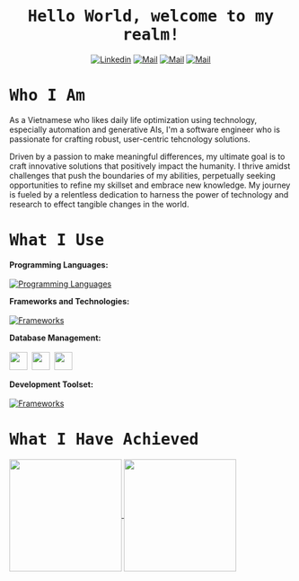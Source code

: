 <h1 align='center'><samp><strong>Hello World, welcome to my realm!</strong></samp></h1>

<div align='center'>
  
  [![Linkedin](https://img.shields.io/badge/LinkedIn-Phan%20Xu%C3%A2n%20Quang-blue?logo=Linkedin&logoColor=blue&labelColor=black)](https://www.linkedin.com/in/phanxuanquang/)
  [![Mail](https://img.shields.io/badge/Facebook-Phan%20Xu%C3%A2n%20Quang-blue?logo=Facebook&logoColor=blue&labelColor=black)](https://www.facebook.com/pxquang.2002)
  [![Mail](https://img.shields.io/badge/Discord-Hack%20Ki%E1%BA%BFm%20S%C4%A9-blue?logo=Discord&logoColor=blue&labelColor=black)](https://discordcom/users/hackkiemsi)
  [![Mail](https://img.shields.io/badge/Gmail-phanxuanquang2@gmail.com-blue?logo=Gmail&logoColor=blue&labelColor=black)](mailto:phanxuanquang2@gmail.com)
  
</div>

<h1 align='left'><samp><strong>Who I Am</strong></samp></h1>

<p align='left'>
  As a Vietnamese who likes daily life optimization using technology, especially automation and generative AIs, I'm a software engineer who is passionate for crafting robust, user-centric tehcnology solutions. 
    
  Driven by a passion to make meaningful differences, my ultimate goal is to craft innovative solutions that positively impact the humanity. I thrive amidst challenges that push the boundaries of my abilities, perpetually seeking opportunities to refine my skillset and embrace new knowledge. My journey is fueled by a relentless dedication to harness the power of technology and research to effect tangible changes in the world.
</p>

<h1 align='left'><samp><strong>What I Use</strong></samp></h1>

**Programming Languages:** <br><br>
[![Programming Languages](https://skillicons.dev/icons?i=cs,js,html)](https://github.com/phanxuanquang)

**Frameworks and Technologies:**<br><br>
[![Frameworks](https://skillicons.dev/icons?i=dotnet,express,bootstrap)](https://github.com/phanxuanquang)

**Database Management:**<br><br>
  <img height="32" width="32" src="https://cdn.simpleicons.org/sqlite/#003B57"/>&nbsp;
  <img height="32" width="32" src="https://cdn.simpleicons.org/postgresql/#4169E1"/>&nbsp;
  <img height="32" width="32" src="https://cdn.simpleicons.org/microsoftsqlserver/#CC2927"/>&nbsp;

**Development Toolset:**<br><br>
[![Frameworks](https://skillicons.dev/icons?i=visualstudio,vscode)](https://github.com/phanxuanquang)

<h1 align='left'><samp><strong>What I Have Achieved</strong></samp></h1>

<a href="https://github.com/phanxuanquang">
  <img height=200 align="center" src="https://github-readme-stats-git-masterrstaa-rickstaa.vercel.app/api?username=phanxuanquang&rank_icon=github&theme=holi&hide=issues" />
  <img height=200 align="center" src="https://github-readme-stats.vercel.app/api/top-langs/?username=phanxuanquang&layout=compact&theme=holi&langs_count=8&card_width=200" />
</a>
